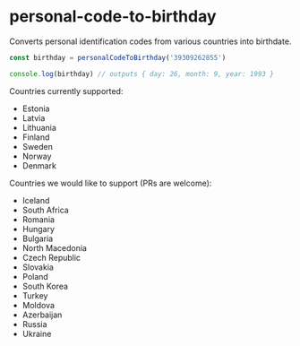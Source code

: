 # personal-code-to-birthday

Converts personal identification codes from various countries into birthdate.

```ts
const birthday = personalCodeToBirthday('39309262855')

console.log(birthday) // outputs { day: 26, month: 9, year: 1993 }
```

Countries currently supported:

-   Estonia
-   Latvia
-   Lithuania
-   Finland
-   Sweden
-   Norway
-   Denmark

Countries we would like to support (PRs are welcome):

-   Iceland
-   South Africa
-   Romania
-   Hungary
-   Bulgaria
-   North Macedonia
-   Czech Republic
-   Slovakia
-   Poland
-   South Korea
-   Turkey
-   Moldova
-   Azerbaijan
-   Russia
-   Ukraine
